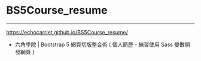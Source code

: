 # BS5Course_resume
---
https://echocarriet.github.io/BS5Course_resume/
- 六角學院 | Bootstrap 5 網頁切版整合術 ( 個人簡歷 - 練習使用 Sass 變數開發網頁 )
